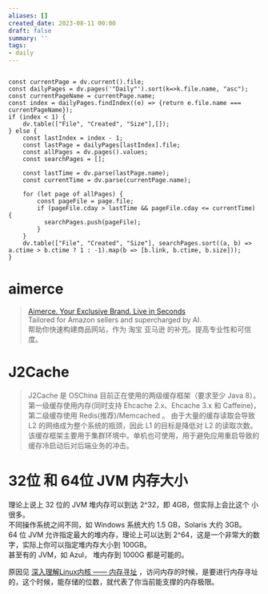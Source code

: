 ```yaml
---
aliases: []
created_date: 2023-08-11 00:00
draft: false
summary: ''
tags:
- daily
---
```


```dataviewjs

const currentPage = dv.current().file;
const dailyPages = dv.pages('"Daily"').sort(k=>k.file.name, "asc");
const currentPageName = currentPage.name;
const index = dailyPages.findIndex((e) => {return e.file.name === currentPageName});
if (index < 1) {
	dv.table(["File", "Created", "Size"],[]);
} else {
	const lastIndex = index - 1;
	const lastPage = dailyPages[lastIndex].file;
	const allPages = dv.pages().values;
	const searchPages = [];
	
	const lastTime = dv.parse(lastPage.name);
	const currentTime = dv.parse(currentPage.name);

	for (let page of allPages) {
		const pageFile = page.file;
		if (pageFile.cday > lastTime && pageFile.cday <= currentTime) {
		  searchPages.push(pageFile);
		}
	}
	dv.table(["File", "Created", "Size"], searchPages.sort((a, b) => a.ctime > b.ctime ? 1 : -1).map(b => [b.link, b.ctime, b.size]));
}

```

# aimerce

> [Aimerce. Your Exclusive Brand. Live in Seconds](https://aimerce.ai/en-US)  
> Tailored for Amazon sellers and supercharged by AI.  
> 帮助你快速构建商品网站，作为 淘宝 亚马逊 的补充。提高专业性和可信度。

# J2Cache

> J2Cache 是 OSChina 目前正在使用的两级缓存框架（要求至少 Java 8）。第一级缓存使用内存(同时支持 Ehcache 2.x、Ehcache 3.x 和 Caffeine)，第二级缓存使用 Redis(推荐)/Memcached 。 由于大量的缓存读取会导致 L2 的网络成为整个系统的瓶颈，因此 L1 的目标是降低对 L2 的读取次数。 该缓存框架主要用于集群环境中。单机也可使用，用于避免应用重启导致的缓存冷启动后对后端业务的冲击。

# 32位 和 64位 JVM 内存大小

理论上说上 32 位的 JVM 堆内存可以到达 2^32，即 4GB，但实际上会比这个 小很多。  
不同操作系统之间不同，如 Windows 系统大约 1.5 GB，Solaris 大约 3GB。  
64 位 JVM 允许指定最大的堆内存，理论上可以达到 2^64，这是一个非常大的数字，实际上你可以指定堆内存大小到 100GB。  
甚至有的 JVM，如 Azul， 堆内存到 1000G 都是可能的。

原因见 [深入理解Linux内核 —— 内存寻址](../../Outputs/Card/深入理解Linux内核%20——%20内存寻址.md) ，访问内存的时候，是要进行内存寻址的，这个时候，能存储的位数，就代表了你当前能支撑的内存极限。